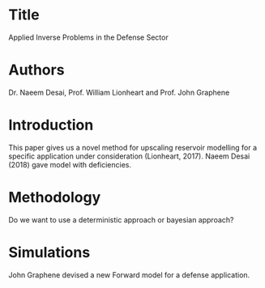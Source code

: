 # Title 
Applied Inverse Problems in the Defense Sector

# Authors  
Dr. Naeem Desai, Prof. William Lionheart and Prof. John Graphene

# Introduction
This paper gives us a novel method for upscaling reservoir modelling for a specific application under consideration (Lionheart, 2017). Naeem Desai (2018) gave model with deficiencies.

# Methodology
Do we want to use a deterministic approach or bayesian approach?

# Simulations
John Graphene devised a new Forward model for a defense application. 



